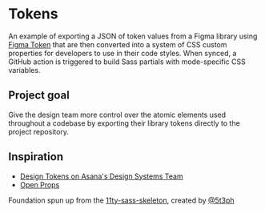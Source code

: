 # Tokens

An example of exporting a JSON of token values from a Figma library using [Figma Token](https://docs.tokens.studio/) that are then converted into a system of CSS custom properties for developers to use in their code styles. When synced, a GitHub action is triggered to build Sass partials with mode-specific CSS variables.

## Project goal

Give the design team more control over the atomic elements used throughout a codebase by exporting their library tokens directly to the project repository.

## Inspiration

- [Design Tokens on Asana's Design Systems Team](https://www.youtube.com/watch?v=ylDed18OVdY)
- [Open Props](https://open-props.style/)

Foundation spun up from the [11ty-sass-skeleton](https://github.com/5t3ph/11ty-sass-skeleton), created by [@5t3ph](https://twitter.com/5t3ph)
